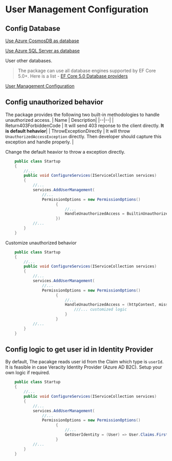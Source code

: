 # User Management Configuration

## Config Database
[Use Azure CosmosDB as database](~/articles/userManagement/cosmos)

[Use Azure SQL Server as database](~/articles/userManagement/sqlserver)

User other databases.
> The package can use all database engines supported by EF Core 5.0+. Here is a list -  [EF Core 5.0 Database providers](https://docs.microsoft.com/en-us/ef/core/providers/?tabs=dotnet-core-cli)

[User Management Configuration](~/articles/userManagement/configuration)

## Config unauthorized behavior
The package provides the following two built-in methodologies to handle unauthorized access. 
| Name | Description|
|--|--|
| Return403ForbiddenCode | It will send 403 reponse to the client directly. **It is default hehavior**|
| ThrowExceptionDirectly | It will throw `UnauthorizedAccessException` directly. Then developer should capture this exception and handle properly. |

Change the default heavior to throw a exception directly.
```cs
    public class Startup
    {
        //...
        public void ConfigureServices(IServiceCollection services)
        {
            //...
            services.AddUserManagement(
                //...
                PermissionOptions = new PermissionOptions()
                      {
                          //...
                          HandleUnauthorizedAccess = BuiltinUnauthorizedAccessHandler.ThrowExceptionDirectly
                      })
            //...
        }
    }
```

Customize unauthorized behavior
```cs
    public class Startup
    {
        //...
        public void ConfigureServices(IServiceCollection services)
        {
            //...
            services.AddUserManagement(
                //...
                PermissionOptions = new PermissionOptions()
                      {
                          //...
                          HandleUnauthorizedAccess = (httpContext, missedPermission) =>{
                              ///... customized logic
                          }
                      }
            //...
        }
    }
```

## Config logic to get user id in Identity Provider
By default, The pacakge reads user id from the Claim which type is `userId`. It is feasible in case Veracity Identity Provider (Azure AD B2C). Setup your own logic if required.
```cs
    public class Startup
    {
        //...
        public void ConfigureServices(IServiceCollection services)
        {
            //...
            services.AddUserManagement(
                //...
                PermissionOptions = new PermissionOptions()
                      {
                          //...
                          GetUserIdentity = (User) => User.Claims.FirstOrDefault(t => t.Type == "http://schemas.xmlsoap.org/ws/2005/05/identity/claims/name")?.Value
                      }
            //...
        }
    }
```